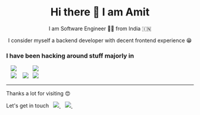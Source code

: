 <h1 align='center'>
  Hi there 👋 I am Amit 
</h1>

<p align='center'>
  I am Software Engineer 👨‍💻 from India 🇮🇳 
</p>

<p align='center'>
  I consider myself a backend developer with decent frontend experience 😁
</p>

<!--p align='center'>
  <img src='https://github-stats-lyart.vercel.app/api?username=amitphulera&count_private=true&theme=dark&hide=stars' width='400'>
</p -->


<p>
  <h3>I have been hacking around stuff majorly in</h3>
</p>
<p align='center'>
 
   &nbsp;&nbsp;
  <img src='https://img.shields.io/badge/Python-FFD43B?style=for-the-badge&logo=python&logoColor=blue'> &nbsp;&nbsp;&nbsp;&nbsp;&nbsp;&nbsp;&nbsp;&nbsp;&nbsp;
    <img src='https://img.shields.io/badge/Django-092E20?style=for-the-badge&logo=django&logoColor=green'>
  <br>
  &nbsp;&nbsp;
  <img src='https://img.shields.io/badge/JavaScript-323330?style=for-the-badge&logo=javascript&logoColor=F7DF1E'> &nbsp;&nbsp;
  <img src='https://img.shields.io/badge/Node.js-339933?style=for-the-badge&logo=nodedotjs&logoColor=white'>
  &nbsp; <img src='https://img.shields.io/badge/Angular-DD0031?style=for-the-badge&logo=angular&logoColor=white'>
</p -->


<hr>
<!-- p>
  You know how many amazing people visited this profile <a href="#"><img src='https://badges.pufler.dev/visits/amitphulera/amitphulera'></a>
</p -->
<p>
  Thanks a lot for visiting 😍
</p>
<p>
  Let's get in touch &nbsp;
  <a href="https://www.linkedin.com/in/amitphulera/">
    <img src="https://img.shields.io/badge/linkedin-%230077B5.svg?&style=for-the-badge&logo=linkedin&logoColor=white" />
  </a>&nbsp;&nbsp;
  <a href="https://twitter.com/amitphulera">
    <img src="https://img.shields.io/badge/Twitter-1DA1F2?style=for-the-badge&logo=twitter&logoColor=white" />        
  </a>&nbsp;&nbsp;  
</p>
